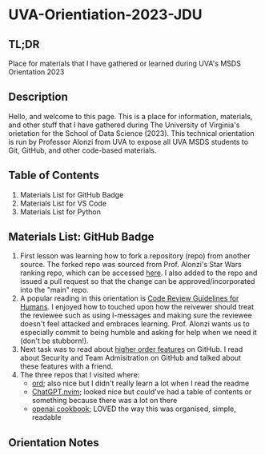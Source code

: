 # UVA-Orientiation-2023-JDU
## TL;DR
Place for materials that I have gathered or learned during UVA's MSDS Orientation 2023

## Description
Hello, and welcome to this page. This is a place for information, materials, and other stuff that I have gathered during The University of Virginia's orietation for the School of Data Science (2023). This technical orientation is run by Professor Alonzi from UVA to expose all UVA MSDS students to Git, GitHub, and other code-based materials.

## Table of Contents
1. Materials List for GitHub Badge
2. Materials List for VS Code
3. Materials List for Python

## Materials List: GitHub Badge
1. First lesson was learning how to fork a repository (repo) from another source. The forked repo was sourced from Prof. Alonzi's Star Wars ranking repo, which can be accessed [here](http://alonzi.github.io/star_wars_power_rankings). I also added to the repo and issued a pull request so that the change can be approved/incorporated into the "main" repo.
2. A popular reading in this orientation is [Code Review Guidelines for Humans](https://phauer.com/2018/code-review-guidelines/). I enjoyed how to touched upon how the reivewer should treat the reviewee such as using I-messages and making sure the reviewee doesn't feel attacked and embraces learning. Prof. Alonzi wants us to especially commit to being humble and asking for help when we need it (don't be stubborn!).
3. Next task was to read about [higher order features](https://github.com/features) on GitHub. I read about Security and Team Admisitration on GitHub and talked about these features with a friend.
4. The three repos that I visited where:
     - [ord](https://github.com/ordinals/ord); also nice but I didn't really learn a lot when I read the readme
     - [ChatGPT.nvim](https://github.com/jackMort/ChatGPT.nvim); looked nice but could've had a table of contents or something because there was a lot on there
     - [openai cookbook](https://github.com/openai/openai-cookbook); LOVED the way this was organised, simple, readable

## Orientation Notes

